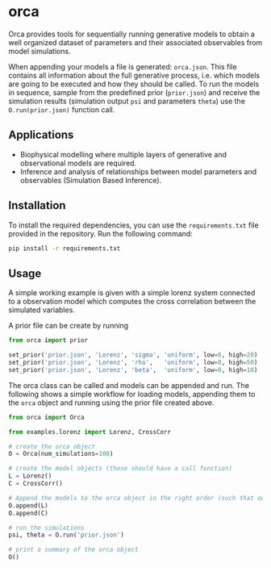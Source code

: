 # orca
Orca provides tools for sequentially running generative models to obtain a well organized dataset of parameters and their associated observables from model simulations.

When appending your models a file is generated: `orca.json`. This file contains all information about the full generative process, i.e. which models are going to be executed and how they should be called. To run the models in sequence, sample from the predefined prior (`prior.json`) and receive the simulation results (simulation output `psi` and parameters `theta`) use the `O.run(prior.json)` function call. 

## Applications
* Biophysical modelling where multiple layers of generative and observational models are required.
* Inference and analysis of relationships between model parameters and observables (Simulation Based Inference).

## Installation
To install the required dependencies, you can use the `requirements.txt` file provided in the repository. Run the following command:

```sh
pip install -r requirements.txt
```

## Usage

A simple working example is given with a simple lorenz system connected to a observation model which computes the cross correlation between the simulated variables.

A prior file can be create by running

```python
from orca import prior

set_prior('prior.json', 'Lorenz', 'sigma', 'uniform', low=0, high=20)
set_prior('prior.json', 'Lorenz', 'rho',   'uniform', low=0, high=50)
set_prior('prior.json', 'Lorenz', 'beta',  'uniform', low=0, high=10)
```

The orca class can be called and models can be appended and run. The following shows a simple workflow for loading models, appending them to the `orca` object and running using the prior file created above.

```python
from orca import Orca

from examples.lorenz import Lorenz, CrossCorr

# create the orca object
O = Orca(num_simulations=100)

# create the model objects (these should have a call function)
L = Lorenz()
C = CrossCorr()

# Append the models to the orca object in the right order (such that output of L is the input of C)
O.append(L)
O.append(C)

# run the simulations
psi, theta = O.run('prior.json')

# print a summary of the orca object
O()
```